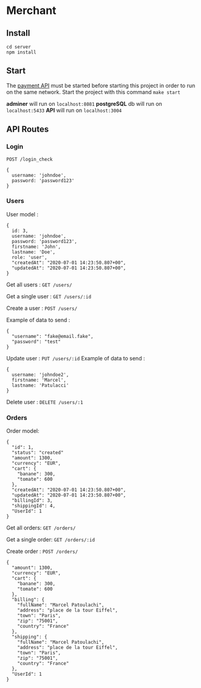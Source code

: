 # Merchant

## Install
```
cd server
npm install
```

## Start
The [payment API](https://github.com/esgi-react-node/payment) must be started before starting this project in order to run on the same network.
Start the project with this command `make start`

__adminer__ will run on `localhost:8081`
__postgreSQL__ db will run on `localhost:5433`
__API__ will run on `localhost:3004`

## API Routes
### Login
`POST /login_check`
```
{
  username: 'johndoe',
  password: 'password123'
}
```

### Users
User model :
```
{
  id: 3,
  username: 'johndoe',
  password: 'password123',
  firstname: 'John',
  lastname: 'Doe',
  role: 'user',
  "createdAt": "2020-07-01 14:23:50.807+00",
  "updatedAt": "2020-07-01 14:23:50.807+00",
}
```

Get all users : `GET /users/`

Get a single user : `GET /users/:id`

Create a user : `POST /users/`

Example of data to send :
```
{
  "username": "fake@email.fake",
  "password": "test"
}
```

Update user : `PUT /users/:id`
Example of data to send :
```
{
  username: 'johndoe2',
  firstname: 'Marcel',
  lastname: 'Patulacci'
}
```

Delete user : `DELETE /users/:1`

### Orders
Order model:
```
{
  "id": 1,
  "status": "created"
  "amount": 1300,
  "currency": "EUR",
  "cart": {
    "banane": 300,
    "tomate": 600
  },
  "createdAt": "2020-07-01 14:23:50.807+00",
  "updatedAt": "2020-07-01 14:23:50.807+00",
  "billingId": 3,
  "shippingId": 4,
  "UserId": 1
}
```

Get all orders: `GET /orders/`

Get a single order: `GET /orders/:id`

Create order : `POST /orders/`
```
{
  "amount": 1300,
  "currency": "EUR",
  "cart": {
    "banane": 300,
    "tomate": 600
  },
  "billing": {
    "fullName": "Marcel Patoulachi",
    "address": "place de la tour Eiffel",
    "town": "Paris",
    "zip": "75001",
    "country": "France"
  },
  "shipping": {
    "fullName": "Marcel Patoulachi",
    "address": "place de la tour Eiffel",
    "town": "Paris",
    "zip": "75001",
    "country": "France"
  },
  "UserId": 1
}
```
